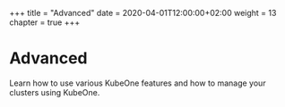 +++
title = "Advanced"
date = 2020-04-01T12:00:00+02:00
weight = 13
chapter = true
+++

# Advanced

Learn how to use various KubeOne features and how to manage your clusters using KubeOne.
